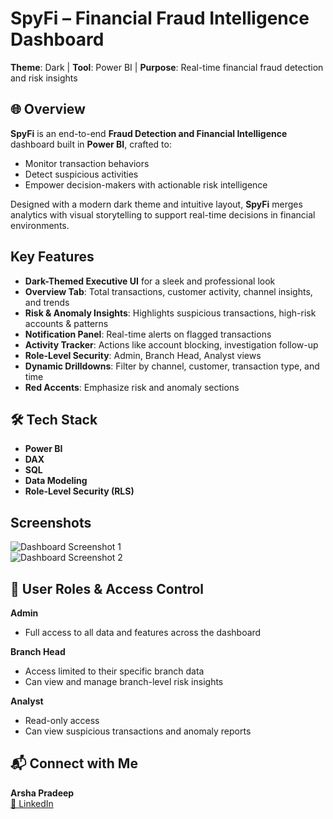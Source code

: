 <link rel="stylesheet" type="text/css" href="custom.css">

# SpyFi – Financial Fraud Intelligence Dashboard

  **Theme**: Dark | **Tool**: Power BI | **Purpose**: Real-time financial fraud detection and risk insights



## 🌐 Overview

**SpyFi** is an end-to-end **Fraud Detection and Financial Intelligence** dashboard built in **Power BI**, crafted to:

- Monitor transaction behaviors  
- Detect suspicious activities  
- Empower decision-makers with actionable risk intelligence  

Designed with a modern dark theme and intuitive layout, **SpyFi** merges analytics with visual storytelling to support real-time decisions in financial environments.


## Key Features

- **Dark-Themed Executive UI** for a sleek and professional look  
- **Overview Tab**: Total transactions, customer activity, channel insights, and trends  
- **Risk & Anomaly Insights**: Highlights suspicious transactions, high-risk accounts & patterns  
- **Notification Panel**: Real-time alerts on flagged transactions  
- **Activity Tracker**: Actions like account blocking, investigation follow-up  
- **Role-Level Security**: Admin, Branch Head, Analyst views  
- **Dynamic Drilldowns**: Filter by channel, customer, transaction type, and time  
- **Red Accents**: Emphasize risk and anomaly sections  


## 🛠 Tech Stack

- **Power BI**  
- **DAX**  
- **SQL**  
- **Data Modeling**  
- **Role-Level Security (RLS)**  



## Screenshots

![Dashboard Screenshot 1](https://github.com/user-attachments/assets/eb574933-5bf9-485b-ae54-ae72024f6db7)  
![Dashboard Screenshot 2](https://github.com/user-attachments/assets/c3a25ea5-ef07-4033-a0c0-2af6cc493ee1)  



## 👤 User Roles & Access Control

**Admin**  
- Full access to all data and features across the dashboard  

**Branch Head**  
- Access limited to their specific branch data  
- Can view and manage branch-level risk insights  

**Analyst**  
- Read-only access  
- Can view suspicious transactions and anomaly reports  


## 📬 Connect with Me

**Arsha Pradeep**  
[🔗 LinkedIn](https://www.linkedin.com/in/arshapradeep)  

